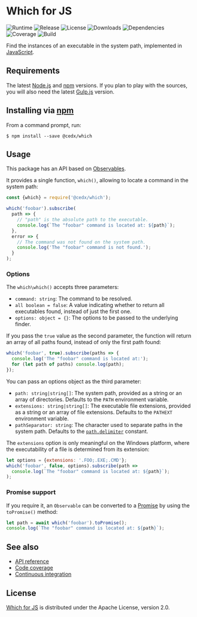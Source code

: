 # Which for JS
![Runtime](https://img.shields.io/badge/node-%3E%3D8.0-brightgreen.svg) ![Release](https://img.shields.io/npm/v/@cedx/which.svg) ![License](https://img.shields.io/npm/l/@cedx/which.svg) ![Downloads](https://img.shields.io/npm/dt/@cedx/which.svg) ![Dependencies](https://david-dm.org/cedx/which.js.svg) ![Coverage](https://coveralls.io/repos/github/cedx/which.js/badge.svg) ![Build](https://travis-ci.org/cedx/which.js.svg)

Find the instances of an executable in the system path, implemented in [JavaScript](https://developer.mozilla.org/en-US/docs/Web/JavaScript).

## Requirements
The latest [Node.js](https://nodejs.org) and [npm](https://www.npmjs.com) versions.
If you plan to play with the sources, you will also need the latest [Gulp.js](http://gulpjs.com) version.

## Installing via [npm](https://www.npmjs.com)
From a command prompt, run:

```shell
$ npm install --save @cedx/which
```

## Usage
This package has an API based on [Observables](http://reactivex.io/intro.html).

It provides a single function, `which()`, allowing to locate a command in the system path:

```javascript
const {which} = require('@cedx/which');

which('foobar').subscribe(
  path => {
    // "path" is the absolute path to the executable.
    console.log(`The "foobar" command is located at: ${path}`);
  },
  error => {
    // The command was not found on the system path.
    console.log('The "foobar" command is not found.');
  }
);
```

### Options
The `which\which()` accepts three parameters:

- `command: string`: The command to be resolved.
- `all boolean = false`: A value indicating whether to return all executables found, instead of just the first one.
- `options: object = {}`: The options to be passed to the underlying finder.

If you pass the `true` value as the second parameter, the function will return an array of all paths found, instead of only the first path found:

```javascript
which('foobar', true).subscribe(paths => {
  console.log('The "foobar" command is located at:');
  for (let path of paths) console.log(path);
});
```

You can pass an options object as the third parameter:

- `path: string|string[]`: The system path, provided as a string or an array of directories. Defaults to the `PATH` environment variable.
- `extensions: string|string[]`: The executable file extensions, provided as a string or an array of file extensions. Defaults to the `PATHEXT` environment variable.
- `pathSeparator: string`: The character used to separate paths in the system path. Defaults to the [`path.delimiter`](https://nodejs.org/api/path.html#path_path_delimiter) constant.

The `extensions` option is only meaningful on the Windows platform, where the executability of a file is determined from its extension:

```javascript
let options = {extensions: '.FOO;.EXE;.CMD'};
which('foobar', false, options).subscribe(path =>
  console.log(`The "foobar" command is located at: ${path}`);
);
```

### Promise support
If you require it, an `Observable` can be converted to a [Promise](https://developer.mozilla.org/en-US/docs/Web/JavaScript/Reference/Global_Objects/Promise) by using the `toPromise()` method:

```javascript
let path = await which('foobar').toPromise();
console.log(`The "foobar" command is located at: ${path}`);
```

## See also
- [API reference](https://cedx.github.io/which.js)
- [Code coverage](https://coveralls.io/github/cedx/which.js)
- [Continuous integration](https://travis-ci.org/cedx/which.js)

## License
[Which for JS](https://github.com/cedx/which.js) is distributed under the Apache License, version 2.0.
